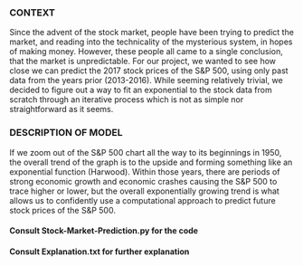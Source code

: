### CONTEXT 
Since the advent of the stock market, people have been trying to predict the market, and reading 
into the technicality of the mysterious system, in hopes of making money. However, these people 
all came to a single conclusion, that the market is unpredictable. For our project, we wanted to 
see how close we can predict the 2017 stock prices of the S&P 500, using only past data from the 
years prior (2013-2016).  While seeming relatively trivial, we decided to figure out a way to fit 
an exponential to the stock data from scratch through an iterative process which is not as simple 
nor straightforward as it seems. 

### DESCRIPTION OF MODEL 
If we zoom out of the S&P 500 chart all the way to its beginnings in 1950, the overall trend of the graph is to the upside and forming something like an exponential 
function (Harwood). Within those years, there are periods of strong economic growth and 
economic crashes causing the S&P 500 to trace higher or lower, but the overall exponentially 
growing trend is what allows us to confidently use a computational approach to predict future 
stock prices of the S&P 500. 

#### Consult Stock-Market-Prediction.py for the code
#### Consult Explanation.txt for further explanation
